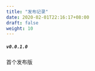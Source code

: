 ```yaml
---
title: "发布记录"
date: 2020-02-01T22:16:17+08:00
draft: false
weight: 10
---
```


##### `v0.0.1.0`
首个发布版